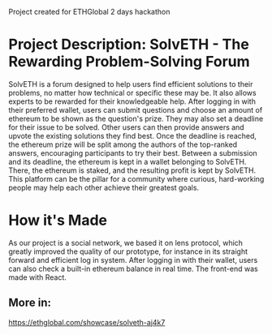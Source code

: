 Project created for ETHGlobal 2 days hackathon

# Project Description: SolvETH - The Rewarding Problem-Solving Forum

SolvETH is a forum designed to help users find efficient solutions to their problems, no matter how technical or specific these may be. It also allows experts to be rewarded for their knowledgeable help. After logging in with their preferred wallet, users can submit questions and choose an amount of ethereum to be shown as the question's prize. They may also set a deadline for their issue to be solved. Other users can then provide answers and upvote the existing solutions they find best. Once the deadline is reached, the ethereum prize will be split among the authors of the top-ranked answers, encouraging participants to try their best. Between a submission and its deadline, the ethereum is kept in a wallet belonging to SolvETH. There, the ethereum is staked, and the resulting profit is kept by SolvETH. This platform can be the pillar for a community where curious, hard-working people may help each other achieve their greatest goals.

# How it's Made
As our project is a social network, we based it on lens protocol, which greatly improved the quality of our prototype, for instance in its straight forward and efficient log in system. After logging in with their wallet, users can also check a built-in ethereum balance in real time. The front-end was made with React.

## More in:
https://ethglobal.com/showcase/solveth-aj4k7
